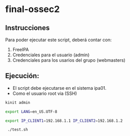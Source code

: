 # final-ossec2

## Instrucciones

Para poder ejecutar este script, deberá contar con:

1. FreeIPA
2. Credenciales para el usuario (admin)
3. Credenciales para los usarios del grupo (webmasters)


## Ejecución:

* El script debe ejecutarse en el sistema ipa01.
* Como el usuario root via (SSH)

  

```sh
kinit admin

export LANG=en_US.UTF-8

export IP_CLIENT1=192.168.1.1 IP_CLIENT2=192.168.1.2

 ```

```sh
 ./test.sh
```
